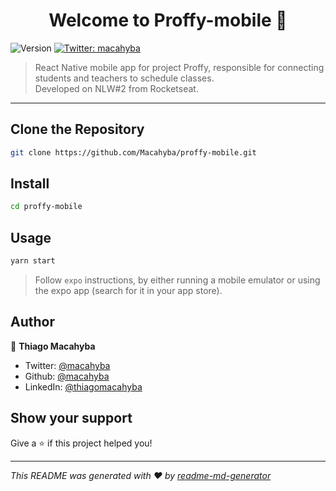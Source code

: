 <h1 align="center">Welcome to Proffy-mobile 👋</h1>
<p>
  <img alt="Version" src="https://img.shields.io/badge/version-1.0.0-blue.svg?cacheSeconds=2592000" />
  <a href="https://twitter.com/macahyba" target="_blank">
    <img alt="Twitter: macahyba" src="https://img.shields.io/twitter/follow/macahyba.svg?style=social" />
  </a>
</p>

> React Native mobile app for project Proffy, responsible for connecting students and teachers to schedule classes. <br />
> Developed on NLW#2 from Rocketseat.

-----------------------------------------------------
## Clone the Repository
```sh
git clone https://github.com/Macahyba/proffy-mobile.git
```

## Install

```sh
cd proffy-mobile
```

## Usage

```sh
yarn start
```

> Follow `expo` instructions, by either running a mobile emulator or using the expo app (search for it in your app store).

## Author

👤 **Thiago Macahyba**

* Twitter: [@macahyba](https://twitter.com/macahyba)
* Github: [@macahyba](https://github.com/macahyba)
* LinkedIn: [@thiagomacahyba](https://linkedin.com/in/thiagomacahyba)

## Show your support

Give a ⭐️ if this project helped you!

***
_This README was generated with ❤️ by [readme-md-generator](https://github.com/kefranabg/readme-md-generator)_